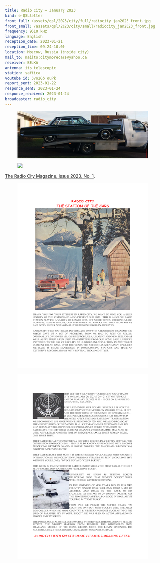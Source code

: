 ```yaml
---
title: Radio City — January 2023
kind: e-QSLletter
front_full: /assets/qsl/2023/city/full/radiocity_jan2023_front.jpg
front_small: /assets/qsl/2023/city/small/radiocity_jan2023_front.jpg
frequency: 9510 kHz
language: English
reception_date: 2023-01-21
reception_time: 09.24-10.00
location: Moscow, Russia (inside city)
mail_to: mailto:citymorecars@yahoo.ca
receiver: BELKA
antenna: its telescopic
station: saftica
youtube_id: 6vo2Gb_ouPk
report_sent: 2023-01-22
responce_sent: 2023-01-24
responce_received: 2023-01-24
broadcaster: radio_city
---
```


<figure>
<a href="/assets/qsl/2023/city/full/Chrysler_sold_January_2022.jpg">
<img src="/assets/qsl/2023/city/small/Chrysler_sold_January_2022.jpg"/>
</a>
</figure>

<figure>
<a href="/assets/qsl/2023/city/full/Frohe_Fahrt_ins_neue_Jahr_VW_Käfer.jpg">
<img src="/assets/qsl/2023/city/full/Frohe_Fahrt_ins_neue_Jahr_VW_Käfer.jpg"/>
</a>
</figure>

<a href="/assets/qsl/2023/city/magazine/QSL_2023_01.pdf">The Radio City Magazine, Issue 2023, No. 1</a>.

<figure>
<a href="/assets/qsl/2023/city/magazine/full/2023_01_page1.jpg">
<img src="/assets/qsl/2023/city/magazine/small/2023_01_page1.jpg"/>
</a>
</figure>

<figure>
<a href="/assets/qsl/2023/city/magazine/full/2023_01_page2.jpg">
<img src="/assets/qsl/2023/city/magazine/small/2023_01_page2.jpg"/>
</a>
</figure>
